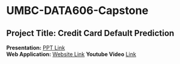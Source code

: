 # UMBC-DATA606-Capstone
<h2>
Project Title: Credit Card Default Prediction  
</h2>
 
**Presentation:** [PPT Link](https://github.com/tejapeddi1/UMBC-DATA606-Capstone/blob/main/docs/Presentation.pdf)  
**Web Application:** [Website Link](https://creditdefaultprediction.streamlit.app)
**Youtube Video** [Link](https://youtu.be/jgnT3OSjeBU)
